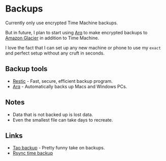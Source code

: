 # Backups

Currently only use encrypted Time Machine backups.

But in future, I plan to start using [Arq](https://www.arqbackup.com) to make encrypted backups to [Amazon Glacier](https://www.backblaze.com/) in addition to Time Machine.

I love the fact that I can set up any new machine or phone to use my `exact` and perfect setup without any cruft in seconds.

## Backup tools

- [Restic](https://github.com/restic/restic) - Fast, secure, efficient backup program.
- [Arq](https://www.arqbackup.com/) - Automatically backs up Macs and Windows PCs.

## Notes

- Data that is not backed up is lost data.
- Even the smallest file can take days to recreate.

## Links

- [Tao backup](http://taobackup.com/) - Pretty funny take on backups.
- [Rsync time backup](https://github.com/laurent22/rsync-time-backup)
